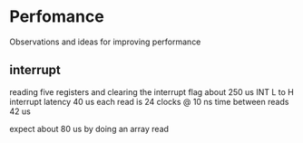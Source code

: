 # Perfomance
Observations and ideas for improving performance

## interrupt
reading five registers and clearing the interrupt flag
about 250 us INT L to H
interrupt latency 40 us
each read is 24 clocks @ 10 ns
time between reads 42 us

expect about 80 us by doing an array read
